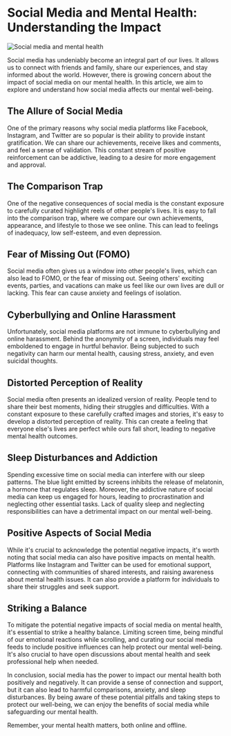 # Social Media and Mental Health: Understanding the Impact

![Social media and mental health](https://cdn.pixabay.com/photo/2016/03/27/19/33/social-media-1287895_1280.png)



Social media has undeniably become an integral part of our lives. It allows us to connect with friends and family, share our experiences, and stay informed about the world. However, there is growing concern about the impact of social media on our mental health. In this article, we aim to explore and understand how social media affects our mental well-being.

## The Allure of Social Media

One of the primary reasons why social media platforms like Facebook, Instagram, and Twitter are so popular is their ability to provide instant gratification. We can share our achievements, receive likes and comments, and feel a sense of validation. This constant stream of positive reinforcement can be addictive, leading to a desire for more engagement and approval.

## The Comparison Trap

One of the negative consequences of social media is the constant exposure to carefully curated highlight reels of other people's lives. It is easy to fall into the comparison trap, where we compare our own achievements, appearance, and lifestyle to those we see online. This can lead to feelings of inadequacy, low self-esteem, and even depression.

## Fear of Missing Out (FOMO)

Social media often gives us a window into other people's lives, which can also lead to FOMO, or the fear of missing out. Seeing others' exciting events, parties, and vacations can make us feel like our own lives are dull or lacking. This fear can cause anxiety and feelings of isolation.

## Cyberbullying and Online Harassment

Unfortunately, social media platforms are not immune to cyberbullying and online harassment. Behind the anonymity of a screen, individuals may feel emboldened to engage in hurtful behavior. Being subjected to such negativity can harm our mental health, causing stress, anxiety, and even suicidal thoughts.

## Distorted Perception of Reality

Social media often presents an idealized version of reality. People tend to share their best moments, hiding their struggles and difficulties. With a constant exposure to these carefully crafted images and stories, it's easy to develop a distorted perception of reality. This can create a feeling that everyone else's lives are perfect while ours fall short, leading to negative mental health outcomes.

## Sleep Disturbances and Addiction

Spending excessive time on social media can interfere with our sleep patterns. The blue light emitted by screens inhibits the release of melatonin, a hormone that regulates sleep. Moreover, the addictive nature of social media can keep us engaged for hours, leading to procrastination and neglecting other essential tasks. Lack of quality sleep and neglecting responsibilities can have a detrimental impact on our mental well-being.

## Positive Aspects of Social Media

While it's crucial to acknowledge the potential negative impacts, it's worth noting that social media can also have positive impacts on mental health. Platforms like Instagram and Twitter can be used for emotional support, connecting with communities of shared interests, and raising awareness about mental health issues. It can also provide a platform for individuals to share their struggles and seek support.

## Striking a Balance

To mitigate the potential negative impacts of social media on mental health, it's essential to strike a healthy balance. Limiting screen time, being mindful of our emotional reactions while scrolling, and curating our social media feeds to include positive influences can help protect our mental well-being. It's also crucial to have open discussions about mental health and seek professional help when needed.

In conclusion, social media has the power to impact our mental health both positively and negatively. It can provide a sense of connection and support, but it can also lead to harmful comparisons, anxiety, and sleep disturbances. By being aware of these potential pitfalls and taking steps to protect our well-being, we can enjoy the benefits of social media while safeguarding our mental health.

Remember, your mental health matters, both online and offline.